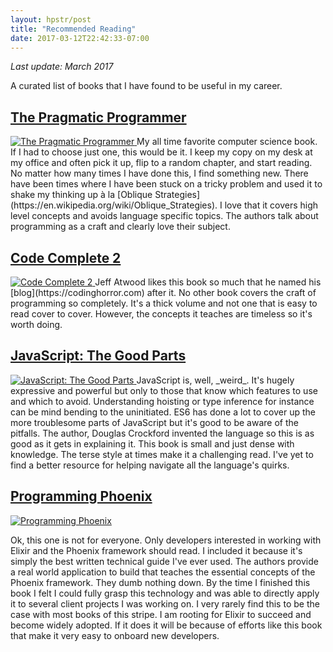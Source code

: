 ```yaml
---
layout: hpstr/post
title: "Recommended Reading"
date: 2017-03-12T22:42:33-07:00
---
```


_Last update: March 2017_

A curated list of books that I have found to be useful in my career.

## [The Pragmatic Programmer](https://www.amazon.com/Pragmatic-Programmer-Journeyman-Master/dp/020161622X)
<a href="https://www.amazon.com/Pragmatic-Programmer-Journeyman-Master/dp/020161622X" class="image-post-link">
  <img src="{{ "/recommended-reading/pragmatic-programmer-cover.jpg" | prepend: site.post_image_directory | prepend: site.baseurl }}" class="image-post" alt="The Pragmatic Programmer" />
</a>
My all time favorite computer science book. If I had to choose just one, this would be it. I keep my copy on my desk at my office and often pick it up, flip to a random chapter, and start reading. No matter how many times I have done this, I find something new. There have been times where I have been stuck on a tricky problem and used it to shake my thinking up à la [Oblique Strategies](https://en.wikipedia.org/wiki/Oblique_Strategies). I love that it covers high level concepts and avoids language specific topics. The authors talk about programming as a craft and clearly love their subject. 

## [Code Complete 2](https://www.amazon.com/dp/0735619670/)
<a href="https://www.amazon.com/dp/0735619670/" class="image-post-link">
  <img src="{{ "/recommended-reading/code-complete-2.jpg" | prepend: site.post_image_directory | prepend: site.baseurl }}" class="image-post" alt="Code Complete 2" />
</a>
Jeff Atwood likes this book so much that he named his [blog](https://codinghorror.com) after it. No other book covers the craft of programming so completely. It's a thick volume and not one that is easy to read cover to cover. However, the concepts it teaches are timeless so it's worth doing.

## [JavaScript: The Good Parts](https://www.amazon.com/JavaScript-Good-Parts-Douglas-Crockford/dp/0596517742)
<a href="https://www.amazon.com/JavaScript-Good-Parts-Douglas-Crockford/dp/0596517742" class="image-post-link">
  <img src="{{ "/recommended-reading/javascript-the-good-parts.jpg" | prepend: site.post_image_directory | prepend: site.baseurl }}" class="image-post" alt="JavaScript: The Good Parts" />
</a>
JavaScript is, well, _weird_. It's hugely expressive and powerful but only to those that know which features to use and which to avoid. Understanding hoisting or type inference for instance can be mind bending to the uninitiated. ES6 has done a lot to cover up the more troublesome parts of JavaScript but it's good to be aware of the pitfalls. The author, Douglas Crockford invented the language so this is as good as it gets in explaining it. This book is small and just dense with knowledge. The terse style at times make it a challenging read. I've yet to find a better resource for helping navigate all the language's quirks.

## [Programming Phoenix](https://www.amazon.com/Programming-Phoenix-Productive-Reliable-Fast/dp/1680501453/)
<a href="https://www.amazon.com/Programming-Phoenix-Productive-Reliable-Fast/dp/1680501453/" class="image-post-link">
  <img src="{{ "/recommended-reading/programming-phoenix.jpg" | prepend: site.post_image_directory | prepend: site.baseurl }}" class="image-post" alt="Programming Phoenix" />
</a>

Ok, this one is not for everyone. Only developers interested in working with Elixir and the Phoenix framework should read. I included it because it's simply the best written technical guide I've ever used. The authors provide a real world application to build that teaches the essential concepts of the Phoenix framework. They dumb nothing down. By the time I finished this book I felt I could fully grasp this technology and was able to directly apply it to several client projects I was working on. I very rarely find this to be the case with most books of this stripe. I am rooting for Elixir to succeed and become widely adopted. If it does it will be because of efforts like this book that make it very easy to onboard new developers.